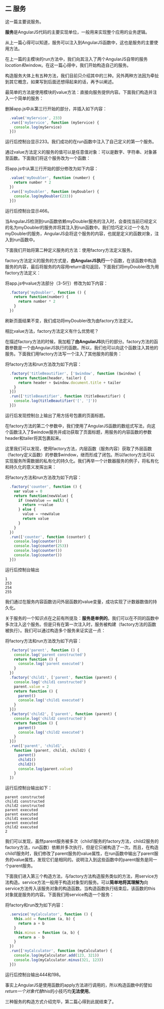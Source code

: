 二 服务
-------

这一篇主要说服务。

**服务**是AngularJS代码的主要实现单位，一般用来实现整个应用的业务逻辑。

从上一篇心得可以知道，服务可以注入到AngularJS函数中，这也是服务的主要使用方法。

在上一篇的主模块的run方法中，我们向其注入了两个AngularJS自带的服务$location和$window。在这一篇心得中，我们开始构造自己的服务。

构造服务大体上有五种方法，我们目前只介绍其中的三种。另外两种方法因为牵扯到其它概念，如果写到后面还想得起来的话，再予以阐述。

最简单的方法是使用模块的value方法：直接向服务提供内容。下面我们构造并注入一个简单的服务：

删掉app.js中从第三行开始的部分，并插入如下内容：

```js
  .value('myService', 233)
  .run(['myService', function (myService) {
    console.log(myService)
  }])
```

运行后控制台显示233。我们成功的在run函数中注入了自己定义的第一个服务。

通过value方法定义的服务的值可以是任意值对象：可以是数字、字符串、对象甚至函数。下面我们将这个服务改为一个函数：

将app.js中从第三行开始的部分修改为如下内容：

```js
  .value('myDoubler', function (number) {
    return number * 2
  })
  .run(['myDoubler', function (myDoubler) {
    console.log(myDoubler(233))
  }])
```

运行后控制台显示466。

当AngularJS检测到run函数依赖myDoubler服务的注入时，会查找当前已经定义的名为myDoubler的服务并将其注入到run函数中。我们恰巧定义过一个名为myDoubler的服务，AngularJS会将这个服务的内容，也就是定义的函数对象，注入到run函数中。

下面我们开始将第二种定义服务的方法：使用factory方法定义服务。

factory方法定义的服务的方式是，**由AngularJS执行**一个函数，在该函数中构造服务的内容，最后将服务的内容用return语句返回，下面我们将myDoubler改为用factory方法定义：

将app.js中value方法部分（3-5行）修改为如下内容：

```js
  .factory('myDoubler', function () {
    return function(number) {
      return number * 2
    }
  })
```

刷新页面结果不变，我们成功将myDoubler改为由factory方法定义。

相比value方法，factory方法定义有什么优势呢？

在描述factory方法的时候，我加粗了**由AngularJS**执行的部分。factory方法的函数参数是一个由AngularJS执行的函数。所以，我们也可以向这个函数注入其他的服务。下面我们用factory方法写一个注入了其他服务的服务：

将factory方法和run方法改为如下内容：

```js
  .factory('titleBeautifier', ['$window', function ($window) {
    return function(header, tailer) {
      return header + $window.document.title + tailer
    }
  }])
  .run(['titleBeautifier', function (titleBeautifier) {
    console.log(titleBeautifier('[', ']'))
  }])
```

运行后发现控制台上输出了用方括号包裹的页面标题。

在factory方法的第二个参数中，我们使用了AngularJS函数的数组式写法，向这个函数注入了$window服务并成功获取了页面标题，用服务的内容函数的参数header和tailer将其包裹起来。

这里我们可以发现，使用factory方法，内层函数（服务内容）获取了外层函数（factory定义函数）的参数$window，继而形成了闭包。所以factory方法可以实现服务所需数据的私有化的持久化。我们再举一个计数器服务的例子，将私有化和持久化的意义发挥出来：

将factory方法和run方法改为如下内容：

```js
  .factory('counter', function () {
    var value = 0
    return function(newValue) {
      if (newValue == null) {
        return ++value
      } else {
        value = +newValue
        return value
      }
    }
  })
  .run(['counter', function (counter) {
    console.log(counter())
    console.log(counter(253))
    console.log(counter())
    console.log(counter())
  }])
```

运行后控制台输出

    1
    253
    254
    255

我们通过在服务内容函数访问外层函数的value变量，成功实现了计数器数值的持久化。

关于服务的一个知识点在之前有所提及：**服务是单例的**。我们可以在不同的函数中多次注入这个服务。但是只有在第一次注入时，服务被构建（factory方法的函数被执行）。我们可以通过构造多个服务来证实这一点：

将factory方法和run方法改为如下内容：

```js
  .factory('parent', function () {
    console.log('parent constructed')
    return function () {
      console.log('parent executed')
    }
  })
  .factory('child1', ['parent', function (parent) {
    console.log('child1 constructed')
    parent.value = 2
    return function () {
      parent()
      console.log('child1 executed')
    }
  }])
  .factory('child2', ['parent', function (parent) {
    console.log('child2 constructed')
    return function () {
      parent()
      console.log('child2 executed')
    }
  }])
  .run(['parent', 'child1',
    function (parent, child1, child2) {
      parent()
      child1()
      child2()
      console.log(parent.value)
    }
  ])
```

运行后控制台输出如下：

    parent constructed
    child1 constructed
    child2 constructed
    parent executed
    parent executed
    child1 executed
    parent executed
    child2 executed
    2

我们可以发现，虽然parent服务被多次（child1服务的factory方法，child2服务的factory方法，run函数）依赖并多次执行，但是它只被构造了一次。而且，在构造child1服务时，我们修改了parent服务的value属性，在run函数中输出了parent服务的value属性，发现它们是相同的。说明注入到这些函数中的parent服务是同一个parent服务。

下面我们进入第三个构造方法，与factory方法构造服务类似的方法，用service方法构造。service方法一般用于构造对象型的服务。可以**简单地将其理解为**向service方法传入该服务对象的构造函数。当构造函数执行结束后，该函数的this对象就是服务的内容。下面我们用service构造一个服务：

将factory和run改为如下内容：

```js
  .service('myCalculator', function () {
    this.add = function (a, b) {
      return a + b
    }
    this.minus = function (a, b) {
      return a - b
    }
  })
  .run(['myCalculator', function (myCalculator) {
    console.log(myCalculator.add(123, 321))
    console.log(myCalculator.minus(321, 123))
  }])
```

运行后控制台输出444和198。

事实上AngularJS是使用函数的apply方法进行调用的，所以构造函数中的譬如*return一个对象代替this*的小技巧均**无法使用**。

三种服务的构造方式介绍完毕，第二篇心得到此就结束了。

